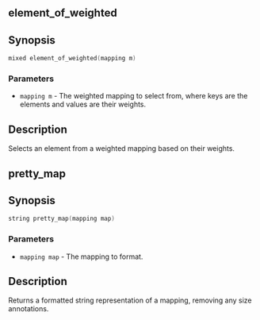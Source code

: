 ## element_of_weighted

## Synopsis

```c
mixed element_of_weighted(mapping m)
```

### Parameters

* `mapping m` - The weighted mapping to select from, where keys are the elements and values are their weights.

## Description

Selects an element from a weighted mapping based on their weights.

## pretty_map

## Synopsis

```c
string pretty_map(mapping map)
```

### Parameters

* `mapping map` - The mapping to format.

## Description

Returns a formatted string representation of a mapping, removing
any size annotations.

